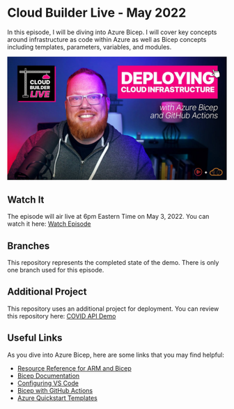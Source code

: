 # Cloud Builder Live - May 2022

In this episode, I will be diving into Azure Bicep.  I will cover key concepts around infrastructure as code within Azure as well as Bicep concepts including templates, parameters, variables, and modules.  

![Azure Bicep Template](/images/thumbnail.jpg)

## Watch It

The episode will air live at 6pm Eastern Time on May 3, 2022.  You can watch it here: [Watch Episode](https://www.youtube.com/watch?v=Zzw4-cxeMRk)

## Branches

This repository represents the completed state of the demo.  There is only one branch used for this episode.

## Additional Project

This repository uses an additional project for deployment.  You can review this repository here: [COVID API Demo](https://github.com/davidtucker/covid-data-api-demo)

## Useful Links

As you dive into Azure Bicep, here are some links that you may find helpful:

- [Resource Reference for ARM and Bicep](https://docs.microsoft.com/en-us/azure/templates/)
- [Bicep Documentation](https://docs.microsoft.com/en-us/azure/azure-resource-manager/bicep/)
- [Configuring VS Code](https://docs.microsoft.com/en-us/azure/azure-resource-manager/bicep/quickstart-create-bicep-use-visual-studio-code?tabs=CLI)
- [Bicep with GitHub Actions](https://docs.microsoft.com/en-us/azure/azure-resource-manager/bicep/deploy-github-actions?tabs=CLI)
- [Azure Quickstart Templates](https://github.com/Azure/azure-quickstart-templates)